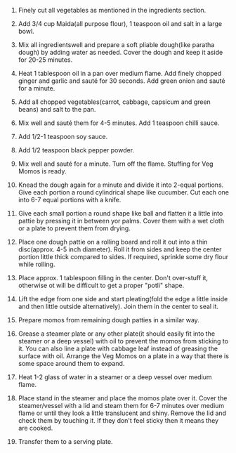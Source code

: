 1. Finely cut all vegetables as mentioned in the ingredients section.

2. Add 3/4 cup Maida(all purpose flour), 1 teaspoon oil and salt in a large bowl.

3. Mix all ingredientswell and prepare a soft pliable dough(like paratha dough) by adding water as needed. Cover the dough and keep it aside for 20-25 minutes.

4. Heat 1 tablespoon oil in a pan over medium flame. Add finely chopped ginger and garlic and sauté for 30 seconds. Add green onion and sauté for a minute.

5. Add all chopped vegetables(carrot, cabbage, capsicum and green beans) and salt to the pan.

6. Mix well and sauté them for 4-5 minutes. Add 1 teaspoon chilli sauce.

7. Add 1/2-1 teaspoon soy sauce.

8. Add 1/2 teaspoon black pepper powder.

9. Mix well and sauté for a minute. Turn off the flame. Stuffing for Veg Momos is ready.

10. Knead the dough again for a minute and divide it into 2-equal portions. Give each portion a round cylindrical shape like cucumber. Cut each one into 6-7 equal portions with a knife.

11. Give each small portion a round shape like ball and flatten it a little into pattie by pressing it in between yor palms. Cover them with a wet cloth or a plate to prevent them from drying.

12. Place one dough pattie on a rolling board and roll it out into a thin disc(approx. 4-5 inch diameter). Roll it from sides and keep the center portion little thick compared to sides. If required, sprinkle some dry flour while rolling.

13. Place approx. 1 tablespoon filling in the center. Don't over-stuff it, otherwise ot will be difficult to get a proper "potli" shape.

14. Lift the edge from one side and start pleating(fold the edge a little inside and then little outside alternatively). Join them in the center to seal it.

15. Prepare momos from remaining dough patties in a similar way.

16. Grease a steamer plate or any other plate(it should easily fit into the steamer or a deep vessel) with oil to prevent the momos from sticking to it. You can also line a plate with cabbage leaf instead of greasing the surface with oil. Arrange the Veg Momos on a plate in a way that there is some space around them to expand.

17. Heat 1-2 glass of water in a steamer or a deep vessel over medium flame.

18. Place stand in the steamer and place the momos plate over it. Cover the steamer/vessel with a lid and steam them for 6-7 minutes over medium flame or until they look a little translucent and shiny. Remove the lid and check them by touching it. If they don't feel sticky then it means they are cooked.

19. Transfer them to a serving plate. 